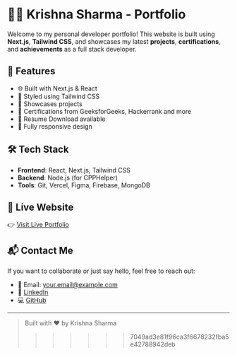 # 👨‍💻 Krishna Sharma - Portfolio

Welcome to my personal developer portfolio! This website is built using **Next.js**, **Tailwind CSS**, and showcases my latest **projects**, **certifications**, and **achievements** as a full stack developer.

## 🚀 Features

- 🌐 Built with Next.js & React
- 🎨 Styled using Tailwind CSS
- 💼 Showcases projects 
- 📜 Certifications from GeeksforGeeks, Hackerrank and more
- 📄 Resume Download available
- 📱 Fully responsive design

## 🛠 Tech Stack

- **Frontend**: React, Next.js, Tailwind CSS
- **Backend**: Node.js (for CPPHelper)
- **Tools**: Git, Vercel, Figma, Firebase, MongoDB

## 🔗 Live Website

👉 [Visit Live Portfolio](https://your-vercel-url.vercel.app)

## 📬 Contact Me

If you want to collaborate or just say hello, feel free to reach out:

- 📧 Email: your.email@example.com
- 💼 [LinkedIn](https://linkedin.com/in/your-profile)
- 💻 [GitHub](https://github.com/KrishnaSharma1109)

---

> Built with ❤️ by Krishna Sharma
>>>>>>> 7049ad3e81f96ca3f6678232fba5e42788942deb
